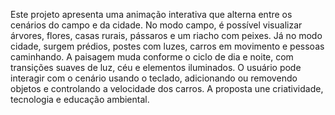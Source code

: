 Este projeto apresenta uma animação interativa que alterna entre os cenários do campo e da cidade. 
No modo campo, é possível visualizar árvores, flores, casas rurais, pássaros e um riacho com peixes.
Já no modo cidade, surgem prédios, postes com luzes, carros em movimento e pessoas caminhando.
A paisagem muda conforme o ciclo de dia e noite, com transições suaves de luz, céu e elementos iluminados. 
O usuário pode interagir com o cenário usando o teclado, adicionando ou removendo objetos e controlando a velocidade dos carros.
A proposta une criatividade, tecnologia e educação ambiental.
